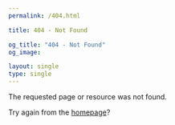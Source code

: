 ```yaml
---
permalink: /404.html

title: 404 - Not Found

og_title: "404 - Not Found"
og_image: 

layout: single
type: single
---
```


The requested page or resource was not found.

Try again from the <a href="/" title="Back to the homepage">homepage</a>?
